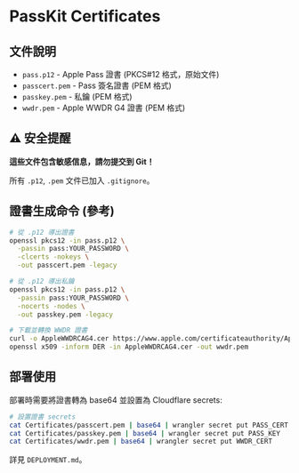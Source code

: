 # PassKit Certificates

## 文件說明

- `pass.p12` - Apple Pass 證書 (PKCS#12 格式，原始文件)
- `passcert.pem` - Pass 簽名證書 (PEM 格式)
- `passkey.pem` - 私鑰 (PEM 格式)
- `wwdr.pem` - Apple WWDR G4 證書 (PEM 格式)

## ⚠️ 安全提醒

**這些文件包含敏感信息，請勿提交到 Git！**

所有 `.p12`, `.pem` 文件已加入 `.gitignore`。

## 證書生成命令 (參考)

```bash
# 從 .p12 導出證書
openssl pkcs12 -in pass.p12 \
  -passin pass:YOUR_PASSWORD \
  -clcerts -nokeys \
  -out passcert.pem -legacy

# 從 .p12 導出私鑰
openssl pkcs12 -in pass.p12 \
  -passin pass:YOUR_PASSWORD \
  -nocerts -nodes \
  -out passkey.pem -legacy

# 下載並轉換 WWDR 證書
curl -o AppleWWDRCAG4.cer https://www.apple.com/certificateauthority/AppleWWDRCAG4.cer
openssl x509 -inform DER -in AppleWWDRCAG4.cer -out wwdr.pem
```

## 部署使用

部署時需要將證書轉為 base64 並設置為 Cloudflare secrets:

```bash
# 設置證書 secrets
cat Certificates/passcert.pem | base64 | wrangler secret put PASS_CERT
cat Certificates/passkey.pem | base64 | wrangler secret put PASS_KEY
cat Certificates/wwdr.pem | base64 | wrangler secret put WWDR_CERT
```

詳見 `DEPLOYMENT.md`。
